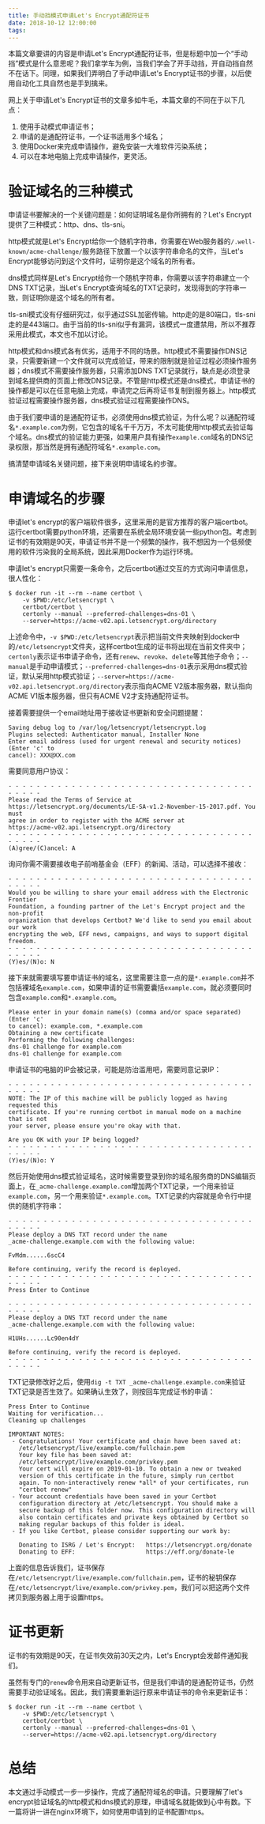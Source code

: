 ```yaml
---
title: 手动挡模式申请Let's Encrypt通配符证书
date: 2018-10-12 12:00:00
tags:
---
```


本篇文章要讲的内容是申请Let's Encrypt通配符证书，但是标题中加一个“手动挡”模式是什么意思呢？我们拿学车为例，当我们学会了开手动挡，开自动挡自然不在话下。同理，如果我们弄明白了手动申请Let's Encrypt证书的步骤，以后使用自动化工具自然也是手到擒来。

网上关于申请Let's Encrypt证书的文章多如牛毛，本篇文章的不同在于以下几点：

1. 使用手动模式申请证书；
2. 申请的是通配符证书，一个证书适用多个域名；
3. 使用Docker来完成申请操作，避免安装一大堆软件污染系统；
4. 可以在本地电脑上完成申请操作，更灵活。


# 验证域名的三种模式

申请证书要解决的一个关键问题是：如何证明域名是你所拥有的？Let's Encrypt提供了三种模式：http、dns、tls-sni。

http模式就是Let's Encrypt给你一个随机字符串，你需要在Web服务器的`/.well-known/acme-challenge/`服务路径下放置一个以该字符串命名的文件，当Let's Encrypt能够访问到这个文件时，证明你是这个域名的所有者。

dns模式同样是Let's Encrypt给你一个随机字符串，你需要以该字符串建立一个DNS TXT记录，当Let's Encrypt查询域名的TXT记录时，发现得到的字符串一致，则证明你是这个域名的所有者。

tls-sni模式没有仔细研究过，似乎通过SSL加密传输。http走的是80端口，tls-sni走的是443端口。由于当前的tls-sni似乎有漏洞，该模式一度遭禁用，所以不推荐采用此模式，本文也不加以讨论。

http模式和dns模式各有优劣，适用于不同的场景。http模式不需要操作DNS记录，只需要新建一个文件就可以完成验证，带来的限制就是验证过程必须操作服务器；dns模式不需要操作服务器，只需添加DNS TXT记录就行，缺点是必须登录到域名提供商的页面上修改DNS记录。不管是http模式还是dns模式，申请证书的操作都是可以在任意电脑上完成，申请完之后再将证书复制到服务器上。http模式验证过程需要操作服务器，dns模式验证过程需要操作DNS。

由于我们要申请的是通配符证书，必须使用dns模式验证，为什么呢？以通配符域名`*.example.com`为例，它包含的域名千千万万，不太可能使用http模式去验证每个域名。dns模式的验证能力更强，如果用户具有操作`example.com`域名的DNS记录权限，那当然是拥有通配符域名`*.example.com`。

搞清楚申请域名关键问题，接下来说明申请域名的步骤。


# 申请域名的步骤

申请let's encrypt的客户端软件很多，这里采用的是官方推荐的客户端certbot。运行certbot需要python环境，还需要在系统全局环境安装一些python包。考虑到证书的有效期是90天，申请证书并不是一个频繁的操作，我不想因为一个低频使用的软件污染我的全局系统，因此采用Docker作为运行环境。

申请let's encrypt只需要一条命令，之后certbot通过交互的方式询问申请信息，很人性化：

```
$ docker run -it --rm --name certbot \
    -v $PWD:/etc/letsencrypt \
    certbot/certbot \
    certonly --manual --preferred-challenges=dns-01 \
    --server=https://acme-v02.api.letsencrypt.org/directory
```

上述命令中，`-v $PWD:/etc/letsencrypt`表示把当前文件夹映射到docker中的`/etc/letsencrypt`文件夹，这样certbot生成的证书将出现在当前文件夹中；`certonly`表示证书申请子命令，还有`renew`、`revoke`、`delete`等其他子命令；`--manual`是手动申请模式；`--preferred-challenges=dns-01`表示采用dns模式验证，默认采用http模式验证；`--server=https://acme-v02.api.letsencrypt.org/directory`表示指向ACME V2版本服务器，默认指向ACME V1版本服务器，但只有ACME V2才支持通配符证书。

接着需要提供一个email地址用于接收证书更新和安全问题提醒：

```
Saving debug log to /var/log/letsencrypt/letsencrypt.log
Plugins selected: Authenticator manual, Installer None
Enter email address (used for urgent renewal and security notices) (Enter 'c' to
cancel): XXX@XX.com
```

需要同意用户协议：

```
- - - - - - - - - - - - - - - - - - - - - - - - - - - - - - - - - - - - - - - -
Please read the Terms of Service at
https://letsencrypt.org/documents/LE-SA-v1.2-November-15-2017.pdf. You must
agree in order to register with the ACME server at
https://acme-v02.api.letsencrypt.org/directory
- - - - - - - - - - - - - - - - - - - - - - - - - - - - - - - - - - - - - - - -
(A)gree/(C)ancel: A
```

询问你需不需要接收电子前哨基金会（EFF）的新闻、活动，可以选择不接收：

```
- - - - - - - - - - - - - - - - - - - - - - - - - - - - - - - - - - - - - - - -
Would you be willing to share your email address with the Electronic Frontier
Foundation, a founding partner of the Let's Encrypt project and the non-profit
organization that develops Certbot? We'd like to send you email about our work
encrypting the web, EFF news, campaigns, and ways to support digital freedom.
- - - - - - - - - - - - - - - - - - - - - - - - - - - - - - - - - - - - - - - -
(Y)es/(N)o: N
```

接下来就需要填写要申请证书的域名，这里需要注意一点的是`*.example.com`并不包括裸域名`example.com`，如果申请的证书需要囊括`example.com`，就必须要同时包含`example.com`和`*.example.com`。

```
Please enter in your domain name(s) (comma and/or space separated)  (Enter 'c'
to cancel): example.com, *.example.com
Obtaining a new certificate
Performing the following challenges:
dns-01 challenge for example.com
dns-01 challenge for example.com
```

申请证书的电脑的IP会被记录，可能是防治滥用吧，需要同意记录IP：

```
- - - - - - - - - - - - - - - - - - - - - - - - - - - - - - - - - - - - - - - -
NOTE: The IP of this machine will be publicly logged as having requested this
certificate. If you're running certbot in manual mode on a machine that is not
your server, please ensure you're okay with that.

Are you OK with your IP being logged?
- - - - - - - - - - - - - - - - - - - - - - - - - - - - - - - - - - - - - - - -
(Y)es/(N)o: Y
```

然后开始使用dns模式验证域名，这时候需要登录到你的域名服务商的DNS编辑页面上，在`_acme-challenge.example.com`增加两个TXT记录，一个用来验证`example.com`，另一个用来验证`*.example.com`。TXT记录的内容就是命令行中提供的随机字符串：

```
- - - - - - - - - - - - - - - - - - - - - - - - - - - - - - - - - - - - - - - -
Please deploy a DNS TXT record under the name
_acme-challenge.example.com with the following value:

FvMdm......6scC4

Before continuing, verify the record is deployed.
- - - - - - - - - - - - - - - - - - - - - - - - - - - - - - - - - - - - - - - -
Press Enter to Continue

- - - - - - - - - - - - - - - - - - - - - - - - - - - - - - - - - - - - - - - -
Please deploy a DNS TXT record under the name
_acme-challenge.example.com with the following value:

H1UHs......Lc90en4dY

Before continuing, verify the record is deployed.
- - - - - - - - - - - - - - - - - - - - - - - - - - - - - - - - - - - - - - - -
```

TXT记录修改好之后，使用`dig -t TXT _acme-challenge.example.com`来验证TXT记录是否生效了。如果确认生效了，则按回车完成证书的申请：

```
Press Enter to Continue
Waiting for verification...
Cleaning up challenges

IMPORTANT NOTES:
 - Congratulations! Your certificate and chain have been saved at:
   /etc/letsencrypt/live/example.com/fullchain.pem
   Your key file has been saved at:
   /etc/letsencrypt/live/example.com/privkey.pem
   Your cert will expire on 2019-01-10. To obtain a new or tweaked
   version of this certificate in the future, simply run certbot
   again. To non-interactively renew *all* of your certificates, run
   "certbot renew"
 - Your account credentials have been saved in your Certbot
   configuration directory at /etc/letsencrypt. You should make a
   secure backup of this folder now. This configuration directory will
   also contain certificates and private keys obtained by Certbot so
   making regular backups of this folder is ideal.
 - If you like Certbot, please consider supporting our work by:

   Donating to ISRG / Let's Encrypt:   https://letsencrypt.org/donate
   Donating to EFF:                    https://eff.org/donate-le
```

上面的信息告诉我们，证书保存在`/etc/letsencrypt/live/example.com/fullchain.pem`，证书的秘钥保存在`/etc/letsencrypt/live/example.com/privkey.pem`，我们可以把这两个文件拷贝到服务器上用于设置https。


# 证书更新

证书的有效期是90天，在证书失效前30天之内，Let's Encrypt会发邮件通知我们。

虽然有专门的`renew`命令用来自动更新证书，但是我们申请的是通配符证书，仍然需要手动验证域名。因此，我们需要重新运行原来申请证书的命令来更新证书：

```
$ docker run -it --rm --name certbot \
    -v $PWD:/etc/letsencrypt \
    certbot/certbot \
    certonly --manual --preferred-challenges=dns-01 \
    --server=https://acme-v02.api.letsencrypt.org/directory
```


# 总结

本文通过手动模式一步一步操作，完成了通配符域名的申请。只要理解了let's encrypt验证域名的http模式和dns模式的原理，申请域名就能做到心中有数。下一篇将讲一讲在nginx环境下，如何使用申请到的证书配置https。


